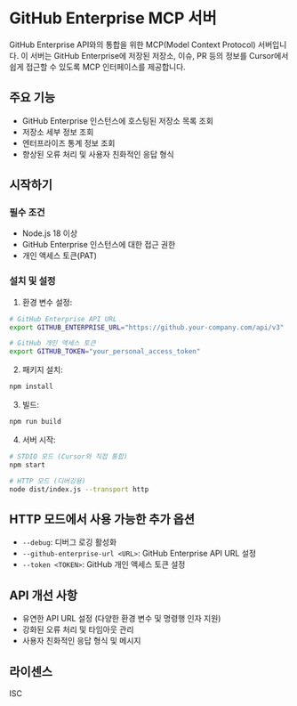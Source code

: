 # GitHub Enterprise MCP 서버

GitHub Enterprise API와의 통합을 위한 MCP(Model Context Protocol) 서버입니다. 이 서버는 GitHub Enterprise에 저장된 저장소, 이슈, PR 등의 정보를 Cursor에서 쉽게 접근할 수 있도록 MCP 인터페이스를 제공합니다.

## 주요 기능

- GitHub Enterprise 인스턴스에 호스팅된 저장소 목록 조회
- 저장소 세부 정보 조회
- 엔터프라이즈 통계 정보 조회
- 향상된 오류 처리 및 사용자 친화적인 응답 형식

## 시작하기

### 필수 조건

- Node.js 18 이상
- GitHub Enterprise 인스턴스에 대한 접근 권한
- 개인 액세스 토큰(PAT)

### 설치 및 설정

1. 환경 변수 설정:

```bash
# GitHub Enterprise API URL
export GITHUB_ENTERPRISE_URL="https://github.your-company.com/api/v3"

# GitHub 개인 액세스 토큰
export GITHUB_TOKEN="your_personal_access_token"
```

2. 패키지 설치:

```bash
npm install
```

3. 빌드:

```bash
npm run build
```

4. 서버 시작:

```bash
# STDIO 모드 (Cursor와 직접 통합)
npm start

# HTTP 모드 (디버깅용)
node dist/index.js --transport http
```

## HTTP 모드에서 사용 가능한 추가 옵션

- `--debug`: 디버그 로깅 활성화
- `--github-enterprise-url <URL>`: GitHub Enterprise API URL 설정
- `--token <TOKEN>`: GitHub 개인 액세스 토큰 설정

## API 개선 사항

- 유연한 API URL 설정 (다양한 환경 변수 및 명령행 인자 지원)
- 강화된 오류 처리 및 타임아웃 관리
- 사용자 친화적인 응답 형식 및 메시지

## 라이센스

ISC 